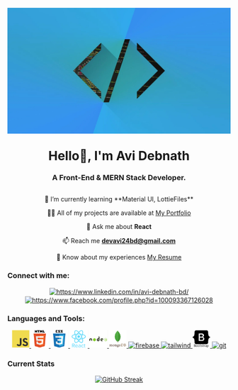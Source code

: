 <div style="text-align: center;">

![The San Juan Mountains are beautiful!](/assets/cover.webp "San Juan Mountains")

<h1 align="center" style="margin-top: 30px;">Hello👋, I'm Avi Debnath</h1>
<h3 align="center" style="margin-bottom: 30px;">A Front-End & MERN Stack Developer.</h3>

<div style="text-align: center;">
🌱 I’m currently learning **Material UI, LottieFiles** 

👨‍💻 All of my projects are available at [My Portfolio](https://avideb24.github.io/my-portfolio/)

💬 Ask me about **React**

📫 Reach me **devavi24bd@gmail.com**

📄 Know about my experiences [My Resume](https://drive.google.com/file/d/1xVpSpADf_iOG6R8yr9Ye6Qwu1ewXAVau/view?usp=drive_link)

</div>


<h3 align="left">Connect with me:</h3>
<p align="center">
<a href="https://linkedin.com/in/https://www.linkedin.com/in/avi-debnath-bd/" target="blank"><img align="center" src="https://raw.githubusercontent.com/rahuldkjain/github-profile-readme-generator/master/src/images/icons/Social/linked-in-alt.svg" alt="https://www.linkedin.com/in/avi-debnath-bd/" height="30" width="40" /></a>
<a href="https://fb.com/https://www.facebook.com/profile.php?id=100093367126028" target="blank"><img align="center" src="https://raw.githubusercontent.com/rahuldkjain/github-profile-readme-generator/master/src/images/icons/Social/facebook.svg" alt="https://www.facebook.com/profile.php?id=100093367126028" height="30" width="40" /></a>
</p>

<h3 align="left">Languages and Tools:</h3>
<p align="center"> 
<a href="https://developer.mozilla.org/en-US/docs/Web/JavaScript" target="_blank" rel="noreferrer"> <img src="https://raw.githubusercontent.com/devicons/devicon/master/icons/javascript/javascript-original.svg" alt="javascript" width="40" height="40"/> </a> 
<a href="https://www.w3.org/html/" target="_blank" rel="noreferrer"> <img src="https://raw.githubusercontent.com/devicons/devicon/master/icons/html5/html5-original-wordmark.svg" alt="html5" width="40" height="40"/> </a>
<a href="https://www.w3schools.com/css/" target="_blank" rel="noreferrer"> <img src="https://raw.githubusercontent.com/devicons/devicon/master/icons/css3/css3-original-wordmark.svg" alt="css3" width="40" height="40"/> </a> 
<a href="https://reactjs.org/" target="_blank" rel="noreferrer"> <img src="https://raw.githubusercontent.com/devicons/devicon/master/icons/react/react-original-wordmark.svg" alt="react" width="40" height="40"/> </a><a href="https://nodejs.org" target="_blank" rel="noreferrer"> <img src="https://raw.githubusercontent.com/devicons/devicon/master/icons/nodejs/nodejs-original-wordmark.svg" alt="nodejs" width="40" height="40"/> </a> 
<a href="https://www.mongodb.com/" target="_blank" rel="noreferrer"> <img src="https://raw.githubusercontent.com/devicons/devicon/master/icons/mongodb/mongodb-original-wordmark.svg" alt="mongodb" width="40" height="40"/> </a><a href="https://firebase.google.com/" target="_blank" rel="noreferrer"> <img src="https://www.vectorlogo.zone/logos/firebase/firebase-icon.svg" alt="firebase" width="40" height="40"/> </a> 
<a href="https://tailwindcss.com/" target="_blank" rel="noreferrer"> <img src="https://www.vectorlogo.zone/logos/tailwindcss/tailwindcss-icon.svg" alt="tailwind" width="40" height="40"/> </a>
<a href="https://getbootstrap.com" target="_blank" rel="noreferrer"> <img src="https://raw.githubusercontent.com/devicons/devicon/master/icons/bootstrap/bootstrap-plain-wordmark.svg" alt="bootstrap" width="40" height="40"/> </a><a href="https://git-scm.com/" target="_blank" rel="noreferrer"> <img src="https://www.vectorlogo.zone/logos/git-scm/git-scm-icon.svg" alt="git" width="40" height="40"/> 
</a>
</p>

<h3 align="left">Current Stats</h3>

<!-- [![My Skills](https://skillicons.dev/icons?i=aws,gcp,azure,react,vue,flutter&perline=3)](https://skillicons.dev) -->

<a style="display: block;margin: 0 auto;text-align: center" href="https://git.io/streak-stats"><img src="https://github-readme-streak-stats.herokuapp.com?user=avideb24&theme=ocean-gradient&date_format=j%20M%5B%20Y%5D" alt="GitHub Streak" /></a>

</div>
